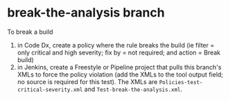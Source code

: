 # break-the-analysis branch

To break a build
1. in Code Dx, create a policy where the rule breaks the build (ie filter = only critical and high severity; fix by = not required; and action = Break build)
2. in Jenkins, create a Freestyle or Pipeline project that pulls this branch's XMLs to force the policy violation (add the XMLs to the tool output field; no source is required for this test). The XMLs are `Policies-test-critical-severity.xml` and `Test-break-the-analysis.xml`.
